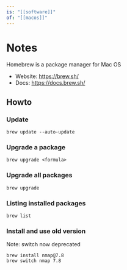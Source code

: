 ```yaml
---
is: "[[software]]"
of: "[[macos]]"
---
```

# Notes
Homebrew is a package manager for Mac OS
- Website: https://brew.sh/
- Docs: https://docs.brew.sh/

## Howto
### Update
```
brew update --auto-update
```

### Upgrade a package
```
brew upgrade <formula>
```

### Upgrade all packages
```
brew upgrade
```

### Listing installed packages
```
brew list
```

### Install and use old version
Note: switch now deprecated
```
brew install nmap@7.8
brew switch nmap 7.8
```
